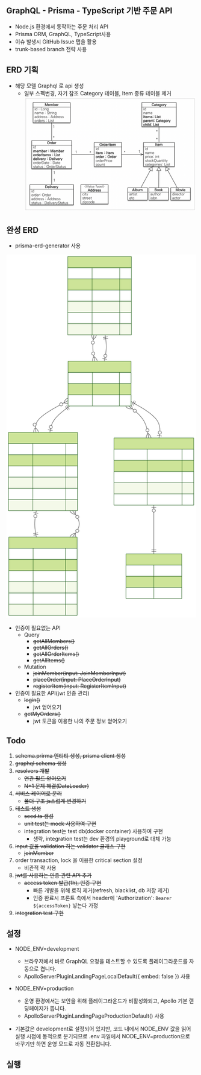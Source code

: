 
## GraphQL - Prisma - TypeScript 기반 주문 API

- Node.js 환경에서 동작하는 주문 처리 API
- Prisma ORM, GraphQL, TypeScript사용
- 이슈 발생시 GitHub Issue 탭을 활용
- trunk-based branch 전략 사용


## ERD 기획
- 해당 모델 Graphql 로 api 생성
    - 일부 스펙변경, 자기 참조 Category 테이블, Item 종류 테이블 제거
![model1](images/model.webp)

## 완성 ERD

- prisma-erd-generator 사용

![model2](prisma/erd/ERD.svg)
- 인증이 필요없는 API
    - Query
        - ~~getAllMembers()~~
        - ~~getAllOrders()~~
        - ~~getAllOrderItems()~~
        - ~~getAllItems()~~
    - Mutation
        - ~~joinMember(input: JoinMemberInput)~~
        - ~~placeOrder(input: PlaceOrderInput)~~
        - ~~registerItem(input: RegisterItemInput)~~
- 인증이 필요한 API(jwt 인증 관리)
    - ~~login()~~
        - jwt 얻어오기
    - ~~getMyOrders()~~
        - jwt 토큰을 이용한 나의 주문 정보 얻어오기

## Todo

1. ~~schema.prirma 엔티티 생성, prisma client 생성~~
2. ~~graphql schema 생성~~
3. ~~resolvers 개발~~
    - ~~연관 필드 얻어오기~~
    - ~~N+1 문제 해결(DataLoader)~~
4. ~~서비스 레이어로 분리~~
    - ~~폴더 구조 js스럽게 변경하기~~
5. ~~테스트 생성~~
    - ~~seed.ts 생성~~
    - ~~unit test는 mock 사용하여 구현~~
    - integration test는 test db(docker container) 사용하여 구현
        - 생략, integration test는 dev 환경의 playground로 대체 가능
6. ~~input 값을 validation 하는 validator 클래스 구현~~
    - ~~joinMember~~
7. order transaction, lock 을 이용한 critical section 설정
    - 비관적 락 사용
8. ~~jwt를 사용하는 인증 관련 API 추가~~
    - ~~access token 발급(1h), 인증 구현~~
        - 빠른 개발을 위해 로직 제거(refresh, blacklist, db 저장 제거)
        - 인증 완료시 프론트 측에서 header에 'Authorization': `Bearer ${accessToken}` 넣는다 가정
9. ~~integration test 구현~~
## 설정

- NODE_ENV=development
    - 브라우저에서 바로 GraphQL 요청을 테스트할 수 있도록 플레이그라운드를 자동으로 켭니다.
    - ApolloServerPluginLandingPageLocalDefault({ embed: false }) 사용

- NODE_ENV=production
    - 운영 환경에서는 보안을 위해 플레이그라운드가 비활성화되고, Apollo 기본 랜딩페이지가 뜹니다.
    - ApolloServerPluginLandingPageProductionDefault() 사용

- 기본값은 development로 설정되어 있지만, 코드 내에서 NODE_ENV 값을 읽어 실행 시점에 동적으로 분기되므로 .env 파일에서 NODE_ENV=production으로 바꾸기만 하면 운영 모드로 자동 전환됩니다.

## 실행